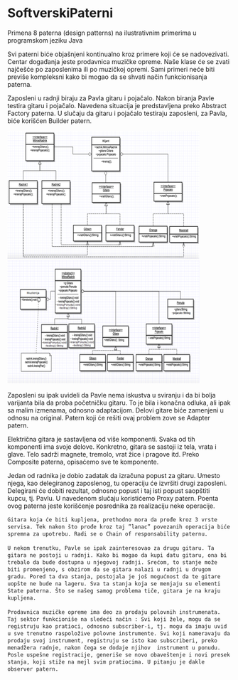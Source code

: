 # SoftverskiPaterni
Primena 8 paterna (design patterns) na ilustrativnim primerima u programskom jeziku Java

Svi paterni biće objašnjeni kontinualno kroz primere koji će se nadovezivati. Centar događanja jeste prodavnica muzičke opreme. Naše klase će se zvati najčešće po zaposlenima ili po muzičkoj opremi. Sami primeri neće biti previše kompleksni kako bi mogao da se shvati način funkcionisanja paterna.
 
Zaposleni u radnji biraju za Pavla gitaru i pojačalo. Nakon biranja Pavle testira gitaru i pojačalo. Navedena situacija je predstavljena preko Abstract Factory paterna. U slučaju da gitaru i pojačalo testiraju zaposleni, za Pavla, biće korišćen Builder patern. 

<img src="dijagrami/abstract.png"/>
<img src="dijagrami/builder.png"/>

Zaposleni su ipak uvideli da Pavle nema iskustva u sviranju i da bi bolja varijanta bila da proba početničku gitaru. To je bila i konačna odluka, ali ipak sa malim izmenama, odnosno adaptacijom. Delovi gitare biće zamenjeni u odnosu na original. Patern koji će rešiti ovaj problem zove se Adapter patern. 

Električna gitara je sastavljena od više komponenti. Svaka od tih komponenti ima svoje delove. Konkretno, gitara se sastoji iz tela, vrata i glave. Telo sadrži magnete, tremolo, vrat žice i pragove itd. Preko Composite paterna, opisaćemo sve te komponente. 

Jedan od radnika je dobio zadatak da izračuna popust za gitaru. Umesto njega, kao delegiranog zaposlenog, tu operaciju će izvršiti drugi zaposleni. Delegirani će dobiti rezultat, odnosno popust i taj isti popust saopštiti kupcu, tj. Pavlu. U navedenom slučaju koristićemo Proxy patern. Poenta ovog paterna jeste korišćenje posrednika za realizaciju neke operacije. 

	Gitara koja će biti kupljena, prethodno mora da prođe kroz 3 vrste servisa. Tek nakon što prođe kroz taj ”lanac” povezanih operacija biće spremna za upotrebu. Radi se o Chain of responsability paternu.
	
	U nekom trenutku, Pavle se ipak zainteresovao za drugu gitaru. Ta gitara ne postoji u radnji. Kako bi mogao da kupi datu gitaru, ona bi trebalo da bude dostupna u njegovoj radnji. Srećom, to stanje može biti promenjeno, s obzirom da se gitara nalazi u radnji u drugom gradu. Pored ta dva stanja, postojala je još mogućnost da te gitare uopšte ne bude na lageru. Sva ta stanja koja se menjaju su elementi State paterna. Što se našeg samog problema tiče, gitara je na kraju kupljena.

	Prodavnica muzičke opreme ima deo za prodaju polovnih instrumenata. Taj sektor funkcioniše na sledeći način : Svi koji žele, mogu da se registruju kao pratioci, odnosno subscriber-i, tj. mogu da imaju uvid u sve trenutno raspoložive polovne instrumente. Svi koji nameravaju da prodaju svoj instrument, registruju se isto kao subscriberi, preko menadžera radnje, nakon čega se dodaje njihov  instrument u ponudu. Posle uspešne registracije, generiše se novo obaveštenje i novi presek stanja, koji stiže na mejl svim pratiocima. U pitanju je dakle observer patern.
